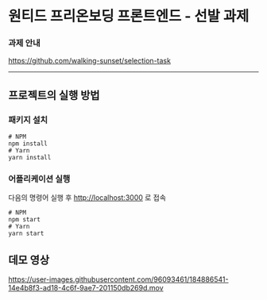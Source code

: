 # 원티드 프리온보딩 프론트엔드 - 선발 과제

### 과제 안내

<https://github.com/walking-sunset/selection-task>

---

## 프로젝트의 실행 방법

### 패키지 설치

```
# NPM
npm install
# Yarn
yarn install
```

### 어플리케이션 실행

다음의 명령어 실행 후 <http://localhost:3000> 로 접속

```
# NPM
npm start
# Yarn
yarn start
```

## 데모 영상

<https://user-images.githubusercontent.com/96093461/184886541-14e4b8f3-ad18-4c6f-9ae7-201150db269d.mov>
